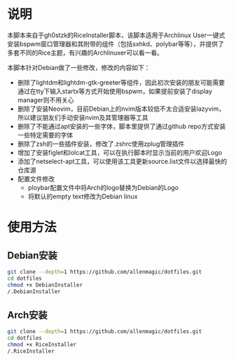 # 说明
本脚本来自于gh0stzk的RiceInstaller脚本，该脚本适用于Archlinux User一键式安装bspwm窗口管理器和其附带的组件（包括sxhkd、polybar等等），并提供了多套不同的Rice主题，有兴趣的Archlinuxer可以看一看。

本脚本针对Debian做了一些修改，修改的内容如下：
- 删除了lightdm和lightdm-gtk-greeter等组件，因此初次安装的朋友可能需要通过在tty下输入startx等方式开始使用bspwm，如果提前安装了display manager则不用关心
- 删除了安装Neovim，目前Debian上的nvim版本较低不太合适安装lazyvim，所以建议朋友们手动安装nvim及其管理器等工具
- 删除了不能通过apt安装的一些字体，脚本里提供了通过github repo方式安装一些特定需要的字体
- 删除了zsh的一些插件安装，修改了.zshrc使用zplug管理插件
- 增加了安装figlet和lolcat工具，可以在执行脚本时显示当前的用户欢迎Logo
- 添加了netselect-apt工具，可以使用该工具更新source.list文件以选择最快的仓库源
- 配置文件修改
  - ploybar配置文件中将Arch的logo替换为Debian的Logo
  - 将默认的empty text修改为Debian linux

# 使用方法
## Debian安装

```bash
git clone --depth=1 https://github.com/allenmagic/dotfiles.git
cd dotfiles
chmod +x DebianInstaller
/.DebianInstaller
```

## Arch安装

```bash
git clone --depth=1 https://github.com/allenmagic/dotfiles.git
cd dotfiles
chmod +x RiceInstaller
/.RiceInstaller
```
